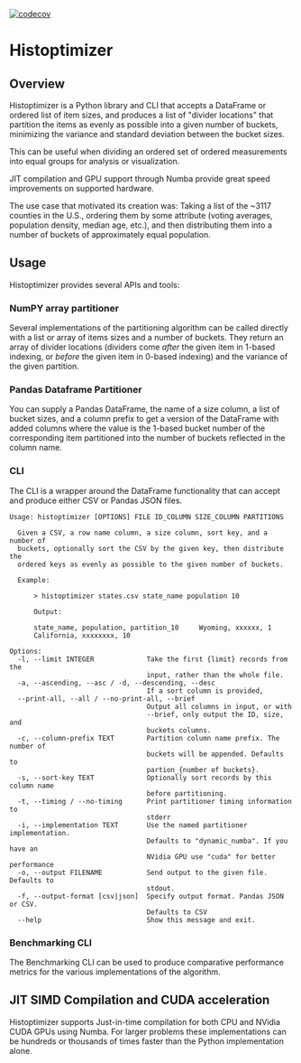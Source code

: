 [![codecov](https://codecov.io/github/delusionary/histoptimizer/branch/main/graph/badge.svg?token=FCLW50JSR9)](https://codecov.io/github/delusionary/histoptimizer)

# Histoptimizer

## Overview

Histoptimizer is a Python library and CLI that accepts a DataFrame or ordered
list  of item sizes, and produces a list of "divider locations" that partition
the items as evenly as possible into a given number of buckets, minimizing the 
variance and standard deviation between the bucket sizes.

This can be useful when dividing an ordered set of ordered measurements into
equal groups for analysis or visualization.

JIT compilation and GPU support through Numba provide great speed improvements
on supported hardware.

The use case that motivated its creation was: Taking a list of the ~3117
counties in the U.S., ordering them by some attribute (voting averages,
population density, median age, etc.), and then distributing them into a number
of buckets of approximately equal population. 

## Usage

Histoptimizer provides several APIs and tools:

### NumPY array partitioner

Several implementations of the partitioning algorithm can be called directly
with a list or array of items sizes and a number of buckets. They return an
array of divider locations (dividers come _after_ the given item in 1-based
indexing, or _before_ the given item in 0-based indexing) and the variance of
the given partition.

### Pandas Dataframe Partitioner

You can supply a Pandas DataFrame, the name of a size column, a list of bucket
sizes, and a column prefix to get a version of the DataFrame with added columns
where the value is the 1-based bucket number of the corresponding item 
partitioned into the number of buckets reflected in the column name.

### CLI

The CLI is a wrapper around the DataFrame functionality that can accept and
produce either CSV or Pandas JSON files.

```
Usage: histoptimizer [OPTIONS] FILE ID_COLUMN SIZE_COLUMN PARTITIONS

  Given a CSV, a row name column, a size column, sort key, and a number of
  buckets, optionally sort the CSV by the given key, then distribute the
  ordered keys as evenly as possible to the given number of buckets.

  Example:

      > histoptimizer states.csv state_name population 10

      Output:

      state_name, population, partition_10     Wyoming, xxxxxx, 1
      California, xxxxxxxx, 10

Options:
  -l, --limit INTEGER             Take the first {limit} records from the
                                  input, rather than the whole file.
  -a, --ascending, --asc / -d, --descending, --desc
                                  If a sort column is provided,
  --print-all, --all / --no-print-all, --brief
                                  Output all columns in input, or with
                                  --brief, only output the ID, size, and
                                  buckets columns.
  -c, --column-prefix TEXT        Partition column name prefix. The number of
                                  buckets will be appended. Defaults to
                                  partion_{number of buckets}.
  -s, --sort-key TEXT             Optionally sort records by this column name
                                  before partitioning.
  -t, --timing / --no-timing      Print partitioner timing information to
                                  stderr
  -i, --implementation TEXT       Use the named partitioner implementation.
                                  Defaults to "dynamic_numba". If you have an
                                  NVidia GPU use "cuda" for better performance
  -o, --output FILENAME           Send output to the given file. Defaults to
                                  stdout.
  -f, --output-format [csv|json]  Specify output format. Pandas JSON or CSV.
                                  Defaults to CSV
  --help                          Show this message and exit.
```

### Benchmarking CLI

The Benchmarking CLI can be used to produce comparative performance metrics for
the various implementations of the algorithm.

## JIT SIMD Compilation and CUDA acceleration

Histoptimizer supports Just-in-time compilation for both CPU and NVidia CUDA
GPUs using Numba. For larger problems these implementations can be hundreds or
thousands of times faster than the Python implementation alone.
